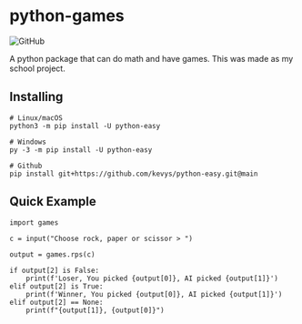 # python-games
![GitHub](https://img.shields.io/pypi/v/python-games.svg?label=version&style=flat-square)

A python package that can do math and have games. This was made as my school project.

## Installing

```
# Linux/macOS
python3 -m pip install -U python-easy

# Windows
py -3 -m pip install -U python-easy

# Github
pip install git+https://github.com/kevys/python-easy.git@main
```

## Quick Example

```
import games

c = input("Choose rock, paper or scissor > ")

output = games.rps(c)

if output[2] is False:
    print(f'Loser, You picked {output[0]}, AI picked {output[1]}')
elif output[2] is True:
    print(f'Winner, You picked {output[0]}, AI picked {output[1]}')
elif output[2] == None:
    print(f"{output[1]}, {output[0]}")
```
